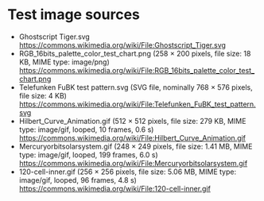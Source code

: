 # Test image sources

- Ghostscript Tiger.svg
  https://commons.wikimedia.org/wiki/File:Ghostscript_Tiger.svg
- RGB_16bits_palette_color_test_chart.png ‎(258 × 200 pixels, file size: 18 KB, MIME type: image/png)
  https://commons.wikimedia.org/wiki/File:RGB_16bits_palette_color_test_chart.png
- Telefunken FuBK test pattern.svg (SVG file, nominally 768 × 576 pixels, file size: 4 KB)
  https://commons.wikimedia.org/wiki/File:Telefunken_FuBK_test_pattern.svg
- Hilbert_Curve_Animation.gif ‎(512 × 512 pixels, file size: 279 KB, MIME type: image/gif, looped, 10 frames, 0.6 s)
  https://commons.wikimedia.org/wiki/File:Hilbert_Curve_Animation.gif
- Mercuryorbitsolarsystem.gif ‎(248 × 249 pixels, file size: 1.41 MB, MIME type: image/gif, looped, 199 frames, 6.0 s)
  https://commons.wikimedia.org/wiki/File:Mercuryorbitsolarsystem.gif
- 120-cell-inner.gif ‎(256 × 256 pixels, file size: 5.06 MB, MIME type: image/gif, looped, 96 frames, 4.8 s)
  https://commons.wikimedia.org/wiki/File:120-cell-inner.gif
